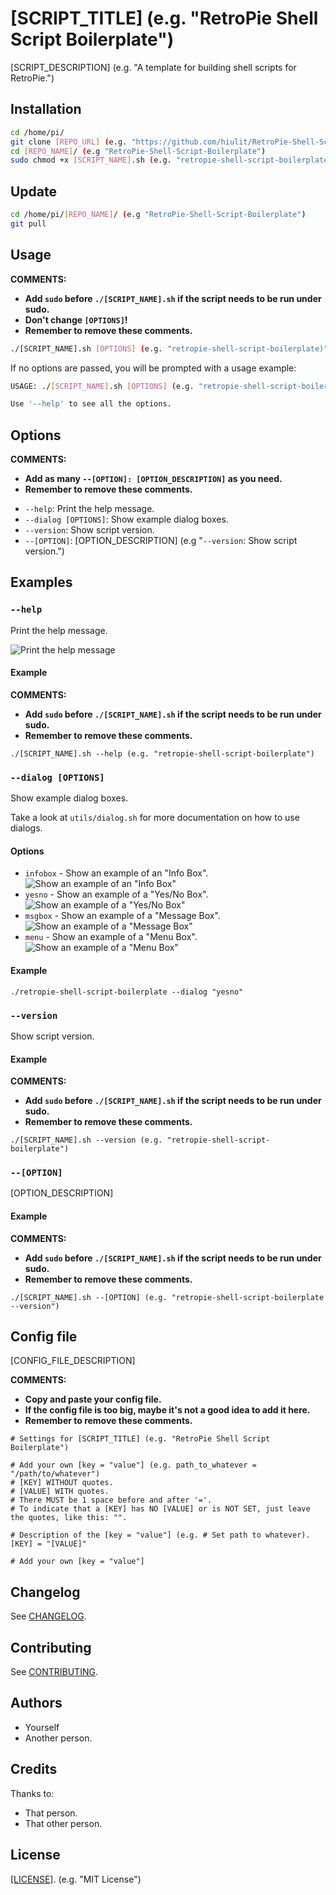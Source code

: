 # [SCRIPT_TITLE] (e.g. "RetroPie Shell Script Boilerplate")

[SCRIPT_DESCRIPTION] (e.g. "A template for building shell scripts for RetroPie.")

## Installation

```bash
cd /home/pi/
git clone [REPO_URL] (e.g. "https://github.com/hiulit/RetroPie-Shell-Script-Boilerplate")
cd [REPO_NAME]/ (e.g "RetroPie-Shell-Script-Boilerplate")
sudo chmod +x [SCRIPT_NAME].sh (e.g. "retropie-shell-script-boilerplate")
```

## Update

```bash
cd /home/pi/[REPO_NAME]/ (e.g "RetroPie-Shell-Script-Boilerplate")
git pull
```

## Usage

**COMMENTS:**
- **Add `sudo` before `./[SCRIPT_NAME].sh` if the script needs to be run under sudo.**
- **Don't change `[OPTIONS]`!**
- **Remember to remove these comments.**

```bash
./[SCRIPT_NAME].sh [OPTIONS] (e.g. "retropie-shell-script-boilerplate)"" 
```

If no options are passed, you will be prompted with a usage example:

```bash
USAGE: ./[SCRIPT_NAME].sh [OPTIONS] (e.g. "retropie-shell-script-boilerplate")

Use '--help' to see all the options.
```

## Options

**COMMENTS:**
- **Add as many `--[OPTION]: [OPTION_DESCRIPTION]` as you need.**
- **Remember to remove these comments.**

* `--help`: Print the help message.
* `--dialog [OPTIONS]`: Show example dialog boxes.
* `--version`: Show script version.
* `--[OPTION]`: [OPTION_DESCRIPTION] (e.g "`--version`: Show script version.")

## Examples

### `--help`

Print the help message.

![Print the help message](examples/option-help.png)

#### Example

**COMMENTS:**
- **Add `sudo` before `./[SCRIPT_NAME].sh` if the script needs to be run under sudo.**
- **Remember to remove these comments.**

`./[SCRIPT_NAME].sh --help (e.g. "retropie-shell-script-boilerplate")`

### `--dialog [OPTIONS]`

Show example dialog boxes.

Take a look at `utils/dialog.sh` for more documentation on how to use dialogs.

#### Options

* `infobox` - Show an example of an "Info Box".
![Show an example of an "Info Box"](examples/option-dialog-infobox.png)
* `yesno` - Show an example of a "Yes/No Box".
![Show an example of a "Yes/No Box"](examples/option-dialog-yesno.png)
* `msgbox` - Show an example of a "Message Box".
![Show an example of a "Message Box"](examples/option-dialog-msgbox.png)
* `menu` - Show an example of a "Menu Box".
![Show an example of a "Menu Box"](examples/option-dialog-menu.png)

#### Example

`./retropie-shell-script-boilerplate --dialog "yesno"`

### `--version`

Show script version.

#### Example

**COMMENTS:**
- **Add `sudo` before `./[SCRIPT_NAME].sh` if the script needs to be run under sudo.**
- **Remember to remove these comments.**

`./[SCRIPT_NAME].sh --version (e.g. "retropie-shell-script-boilerplate")`

### `--[OPTION]`

[OPTION_DESCRIPTION]

#### Example

**COMMENTS:**
- **Add `sudo` before `./[SCRIPT_NAME].sh` if the script needs to be run under sudo.**
- **Remember to remove these comments.**

`./[SCRIPT_NAME].sh --[OPTION] (e.g. "retropie-shell-script-boilerplate --version")`

## Config file

[CONFIG_FILE_DESCRIPTION]

**COMMENTS:**
- **Copy and paste your config file.**
- **If the config file is too big, maybe it's not a good idea to add it here.**
- **Remember to remove these comments.**

```
# Settings for [SCRIPT_TITLE] (e.g. "RetroPie Shell Script Boilerplate")

# Add your own [key = "value"] (e.g. path_to_whatever = "/path/to/whatever")
# [KEY] WITHOUT quotes.
# [VALUE] WITH quotes.
# There MUST be 1 space before and after '='.
# To indicate that a [KEY] has NO [VALUE] or is NOT SET, just leave the quotes, like this: "".

# Description of the [key = "value"] (e.g. # Set path to whatever).
[KEY] = "[VALUE]"

# Add your own [key = "value"]
```

## Changelog

See [CHANGELOG](/CHANGELOG.md).

## Contributing

See [CONTRIBUTING](/CONTRIBUTING.md).

## Authors

* Yourself
* Another person.

## Credits

Thanks to:

* That person.
* That other person.

## License

[[LICENSE]](/LICENSE). (e.g. "MIT License")
